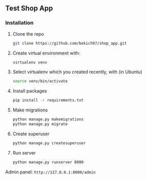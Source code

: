## Test Shop App

### Installation

1. Clone the repo
   ```sh
   git clone https://github.com/bekich97/shop_app.git
   ```
2. Create virtual environment with:
   ```sh
   virtualenv venv
   ```
3. Select virtualenv which you created recently, with (in Ubuntu)
   ```sh
   source venv/bin/activate
   ```
4. Install  packages
   ```sh
   pip install -r requirements.txt
   ```
5. Make migrations
   ```sh
   python manage.py makemigrations
   python manage.py migrate
   ```
6. Create superuser
   ```sh
   python manage.py createsuperuser
   ```
7. Run server
   ```sh
   python manage.py runserver 8000
   ```

Admin panel: ```http://127.0.0.1:8000/admin```
